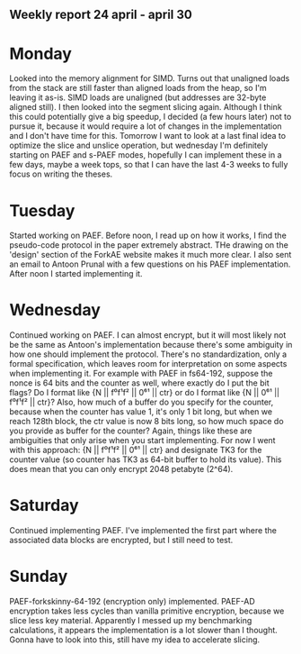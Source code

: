## Weekly report 24 april - april 30

# Monday

Looked into the memory alignment for SIMD. Turns out that unaligned loads from the stack are still faster than aligned
loads from the heap, so I'm leaving it as-is. SIMD loads are unaligned (but addresses are 32-byte aligned still).
I then looked into the segment slicing again. Although I think this could potentially give a big speedup, I decided (a
few hours later) not to pursue it, because it would require a lot of changes in the implementation and I don't have time
for this. Tomorrow I want to look at a last final idea to optimize the slice and unslice operation, but wednesday I'm
definitely starting on PAEF and s-PAEF modes, hopefully I can implement these in a few days, maybe a week tops, so that
I can have the last 4-3 weeks to fully focus on writing the theses.

# Tuesday

Started working on PAEF. Before noon, I read up on how it works, I find the pseudo-code protocol in the paper extremely
abstract. THe drawing on the 'design' section of the ForkAE website makes it much more clear. I also sent an email to
Antoon Prunal with a few questions on his PAEF implementation. After noon I started implementing it.

# Wednesday

Continued working on PAEF. I can almost encrypt, but it will most likely not be the same as Antoon's implementation
because there's some ambiguity
in how one should implement the protocol. There's no standardization, only a formal specification, which leaves room for
interpretation on some aspects when implementing it. For example with PAEF in fs64-192, suppose the nonce is 64 bits and
the counter as well, where exactly do I put the bit flags? Do I format like {N || f⁰f¹f² || 0⁶¹ || ctr} or do I format
like {N || 0⁶¹ || f⁰f¹f² || ctr}? Also, how much of a buffer do you specify for the counter, because when the counter
has value 1, it's only 1 bit long, but when we reach 128th block, the ctr value is now 8 bits long, so how much space do
you provide as buffer for the counter? Again, things like these are ambiguities that only arise when you start
implementing. For now I went with this approach: {N || f⁰f¹f² || 0⁶¹ || ctr} and designate TK3 for the counter value (so
counter has TK3 as 64-bit buffer to hold its value). This does mean that you can only encrypt 2048 petabyte (2^64).

# Saturday

Continued implementing PAEF. I've implemented the first part where the associated data blocks are encrypted, but I still
need to test.

# Sunday

PAEF-forkskinny-64-192 (encryption only) implemented. PAEF-AD encryption takes less cycles than vanilla primitive
encryption, because we slice less key material. Apparently I messed up my benchmarking calculations, it appears the
implementation is a lot slower than I thought. Gonna have to look into this, still have my idea to accelerate slicing.